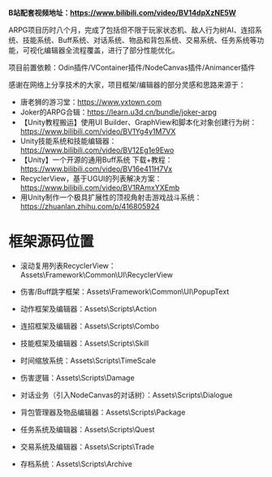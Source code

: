**B站配套视频地址：https://www.bilibili.com/video/BV14dpXzNE5W**

ARPG项目历时八个月，完成了包括但不限于玩家状态机、敌人行为树AI、连招系统、技能系统、Buff系统、对话系统、物品和背包系统、交易系统、任务系统等功能，可视化编辑器全流程覆盖，进行了部分性能优化。

项目前置依赖：Odin插件/VContainer插件/NodeCanvas插件/Animancer插件

感谢在网络上分享技术的大家，项目框架/编辑器的部分灵感和思路来源于：

* 唐老狮的游习堂：https://www.yxtown.com
* Joker的ARPG合辑：https://learn.u3d.cn/bundle/joker-arpg 
* 【Unity教程搬运】使用UI Builder、GraphView和脚本化对象创建行为树：https://www.bilibili.com/video/BV1Yg4y1M7VX 
* Unity技能系统和技能编辑器：https://www.bilibili.com/video/BV12Eg1e9Ewo 
* 【Unity】一个开源的通用Buff系统 下载+教程：https://www.bilibili.com/video/BV16e411H7Vx 
* RecyclerView，基于UGUI的列表解决方案：https://www.bilibili.com/video/BV1RAmxYXEmb 
* 用Unity制作一个极具扩展性的顶视角射击游戏战斗系统：https://zhuanlan.zhihu.com/p/416805924 



# 框架源码位置

* 滚动复用列表RecyclerView：Assets\Framework\Common\UI\RecyclerView

* 伤害/Buff跳字框架：Assets\Framework\Common\UI\PopupText
* 动作框架及编辑器：Assets\Scripts\Action
* 连招框架及编辑器：Assets\Scripts\Combo
* 技能框架及编辑器：Assets\Scripts\Skill
* 时间缩放系统：Assets\Scripts\TimeScale
* 伤害逻辑：Assets\Scripts\Damage
* 对话业务（引入NodeCanvas的对话树）：Assets\Scripts\Dialogue
* 背包管理器及物品编辑器：Assets\Scripts\Package
* 任务系统及编辑器：Assets\Scripts\Quest
* 交易系统及编辑器：Assets\Scripts\Trade
* 存档系统：Assets\Scripts\Archive

